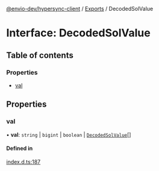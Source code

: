 [@envio-dev/hypersync-client](../README.md) / [Exports](../modules.md) / DecodedSolValue

# Interface: DecodedSolValue

## Table of contents

### Properties

- [val](DecodedSolValue.md#val)

## Properties

### val

• **val**: `string` \| `bigint` \| `boolean` \| [`DecodedSolValue`](DecodedSolValue.md)[]

#### Defined in

[index.d.ts:187](https://github.com/Float-Capital/hypersync-client-node/blob/8a88f3d/index.d.ts#L187)
